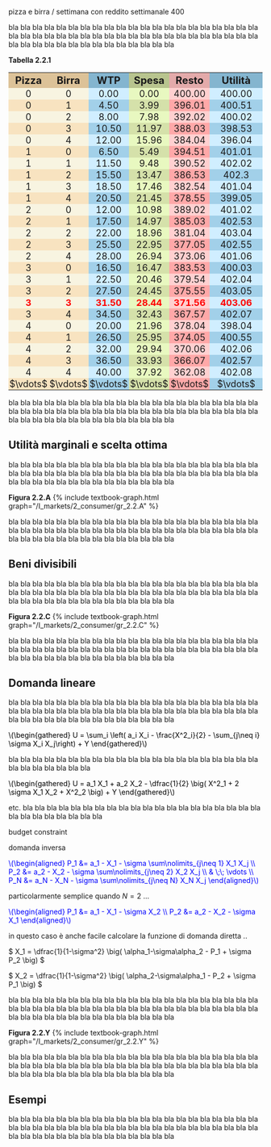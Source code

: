 


pizza e birra / settimana con reddito settimanale 400 

bla bla bla bla bla bla bla bla bla bla bla bla bla bla bla bla bla bla bla bla bla bla bla bla bla bla bla bla 
bla bla bla bla bla bla bla bla bla bla bla bla bla bla bla bla bla bla bla bla bla bla bla bla bla bla bla bla


<a id="tab_2.2.1"><strong>Tabella 2.2.1</strong></a>
<!---light blue = #d0eeff --->
<!---darker blue = #a2d0e9 --->
<!---light red = #ffa8a8 --->
<!---darker red = #ffd0d0 --->
<!---buyer darker color = #d5e1aa --->
<!---buyer light color = #e8f8c0 --->
<!---seller darker color = #f8e3c0 --->
<!---seller light color = #f8f4e1 --->
<style>
  .alf th,
  .alf td { padding: 1px; text-align: center; font-size: 18px; }
  .alf th { padding: 3px;  font-size: 20px; }
  .alf th:nth-child(1){ background-color: #DCC298; }
  .alf th:nth-child(3){ background-color: #84B5CF; }
  .alf th:nth-child(2){ background-color: #DCC298; }
  .alf th:nth-child(5){ background-color: #e3aaaa; }
  .alf th:nth-child(4){ background-color: #B8C48E; }
  .alf th:nth-child(6){ background-color: #84B5CF; }

  .alf tr:nth-child(2n+1) td:nth-child(1){background: #f8e3c0;} 
  .alf tr:nth-child(2n+2) td:nth-child(1){background: #f8f4e1;} 

  .alf tr:nth-child(2n+1) td:nth-child(2){background: #f8e3c0;} 
  .alf tr:nth-child(2n+2) td:nth-child(2){background: #f8f4e1;} 

  .alf tr:nth-child(2n+1) td:nth-child(3){background: #a2d0e9;} 
  .alf tr:nth-child(2n+2) td:nth-child(3){background: #d0eeff;} 

  .alf tr:nth-child(2n+1) td:nth-child(5){background: #ffa8a8;} 
  .alf tr:nth-child(2n+2) td:nth-child(5){background: #ffd0d0;} 

  .alf tr:nth-child(2n+1) td:nth-child(4){background: #d5e1aa;} 
  .alf tr:nth-child(2n+2) td:nth-child(4){background: #e8f8c0;} 

  .alf tr:nth-child(2n+1) td:nth-child(6){background: #a2d0e9;} 
  .alf tr:nth-child(2n+2) td:nth-child(6){background: #d0eeff;} 

  .alf tr:nth-child(20) {color: red; font-weight: bold; }

</style>

  <table class="alf">
    <tr>
      <th style="width:10%">  Pizza </th>
      <th style="width:10%"> Birra </th>
      <th style="width:15%"> WTP </th>
      <th style="width:15%"> Spesa </th>
      <th style="width:15%"> Resto </th>
      <th style="width:20%"> Utilità </th>
    </tr>
    <tr> <td>0</td> <td>0</td> <td>0.00</td> <td>0.00</td> <td>400.00</td> <td>400.00</td> </tr>
    <tr> <td>0</td> <td>1</td> <td>4.50</td> <td>3.99</td> <td>396.01</td> <td>400.51</td> </tr>
    <tr> <td>0</td> <td>2</td> <td>8.00</td> <td>7.98</td> <td>392.02</td> <td>400.02</td> </tr>
    <tr> <td>0</td> <td>3</td> <td>10.50</td> <td>11.97</td> <td>388.03</td> <td>398.53</td> </tr>
    <tr> <td>0</td> <td>4</td> <td>12.00</td> <td>15.96</td> <td>384.04</td> <td>396.04</td> </tr>
    <tr> <td>1</td> <td>0</td> <td>6.50</td> <td>5.49</td> <td>394.51</td> <td>401.01</td> </tr>
    <tr> <td>1</td> <td>1</td> <td>11.50</td> <td>9.48</td> <td>390.52</td> <td>402.02</td> </tr>
    <tr> <td>1</td> <td>2</td> <td>15.50</td> <td>13.47</td> <td>386.53</td> <td>402.3</td> </tr>
    <tr> <td>1</td> <td>3</td> <td>18.50</td> <td>17.46</td> <td>382.54</td> <td>401.04</td> </tr>
    <tr> <td>1</td> <td>4</td> <td>20.50</td> <td>21.45</td> <td>378.55</td> <td>399.05</td> </tr>
    <tr> <td>2</td> <td>0</td> <td>12.00</td> <td>10.98</td> <td>389.02</td> <td>401.02</td> </tr>
    <tr> <td>2</td> <td>1</td> <td>17.50</td> <td>14.97</td> <td>385.03</td> <td>402.53</td> </tr>
    <tr> <td>2</td> <td>2</td> <td>22.00</td> <td>18.96</td> <td>381.04</td> <td>403.04</td> </tr>
    <tr> <td>2</td> <td>3</td> <td>25.50</td> <td>22.95</td> <td>377.05</td> <td>402.55</td> </tr>
    <tr> <td>2</td> <td>4</td> <td>28.00</td> <td>26.94</td> <td>373.06</td> <td>401.06</td> </tr>
    <tr> <td>3</td> <td>0</td> <td>16.50</td> <td>16.47</td> <td>383.53</td> <td>400.03</td> </tr>
    <tr> <td>3</td> <td>1</td> <td>22.50</td> <td>20.46</td> <td>379.54</td> <td>402.04</td> </tr>
    <tr> <td>3</td> <td>2</td> <td>27.50</td> <td>24.45</td> <td>375.55</td> <td>403.05</td> </tr>
    <tr> <td>3</td> <td>3</td> <td>31.50</td> <td>28.44</td> <td>371.56</td> <td>403.06</td> </tr>
    <tr> <td>3</td> <td>4</td> <td>34.50</td> <td>32.43</td> <td>367.57</td> <td>402.07</td> </tr>
    <tr> <td>4</td> <td>0</td> <td>20.00</td> <td>21.96</td> <td>378.04</td> <td>398.04</td> </tr>
    <tr> <td>4</td> <td>1</td> <td>26.50</td> <td>25.95</td> <td>374.05</td> <td>400.55</td> </tr>
    <tr> <td>4</td> <td>2</td> <td>32.00</td> <td>29.94</td> <td>370.06</td> <td>402.06</td> </tr>
    <tr> <td>4</td> <td>3</td> <td>36.50</td> <td>33.93</td> <td>366.07</td> <td>402.57</td> </tr>
    <tr> <td>4</td> <td>4</td> <td>40.00</td> <td>37.92</td> <td>362.08</td> <td>402.08</td> </tr>
    <tr> <td>$\vdots$</td> <td>$\vdots$</td> <td>$\vdots$</td> <td>$\vdots$</td> <td>$\vdots$</td> <td>$\vdots$</td> </tr>
  </table>


bla bla bla bla bla bla bla bla bla bla bla bla bla bla bla bla bla bla bla bla bla bla bla bla bla bla bla bla 
bla bla bla bla bla bla bla bla bla bla bla bla bla bla bla bla bla bla bla bla bla bla bla bla bla bla bla bla











<h2 id="SUBSEC_MU-it">Utilità marginali e scelta ottima</h2>

bla bla bla bla bla bla bla bla bla bla bla bla bla bla bla bla bla bla bla bla bla bla bla bla bla bla bla bla 
bla bla bla bla bla bla bla bla bla bla bla bla bla bla bla bla bla bla bla bla bla bla bla bla bla bla bla bla

<a id="gr_2.2.A"><strong>Figura 2.2.A</strong></a>
{% include textbook-graph.html graph="/I_markets/2_consumer/gr_2.2.A" %}

bla bla bla bla bla bla bla bla bla bla bla bla bla bla bla bla bla bla bla bla bla bla bla bla bla bla bla bla 
bla bla bla bla bla bla bla bla bla bla bla bla bla bla bla bla bla bla bla bla bla bla bla bla bla bla bla bla







<h2 id="SUBSEC_demand-it">Beni divisibili</h2>

bla bla bla bla bla bla bla bla bla bla bla bla bla bla bla bla bla bla bla bla bla bla bla bla bla bla bla bla 
bla bla bla bla bla bla bla bla bla bla bla bla bla bla bla bla bla bla bla bla bla bla bla bla bla bla bla bla


<a id="gr_2.2.C"><strong>Figura 2.2.C</strong></a>
{% include textbook-graph.html graph="/I_markets/2_consumer/gr_2.2.C" %}


bla bla bla bla bla bla bla bla bla bla bla bla bla bla bla bla bla bla bla bla bla bla bla bla bla bla bla bla 
bla bla bla bla bla bla bla bla bla bla bla bla bla bla bla bla bla bla bla bla bla bla bla bla bla bla bla bla









<h2 id="SUBSEC_demand-it">Domanda lineare</h2>

bla bla bla bla bla bla bla bla bla bla bla bla bla bla bla bla bla bla bla bla bla bla bla bla bla bla bla bla 
bla bla bla bla bla bla bla bla bla bla bla bla bla bla bla bla bla bla bla bla bla bla bla bla bla bla bla bla


<p><span style="color: Black;">
\(\begin{gathered}
 U = \sum_i \left( a_i X_i - \frac{X^2_i}{2} - \sum_{j\neq i} \sigma X_i X_j\right) + Y
\end{gathered}\)
</span></p>

bla bla bla bla bla bla bla bla bla bla bla bla bla bla bla bla bla bla bla bla bla bla bla bla bla bla bla bla 

<p><span style="color: Black;">
\(\begin{gathered}
 U = a_1 X_1 + a_2 X_2 - \dfrac{1}{2} \big( X^2_1 + 2 \sigma X_1 X_2 + X^2_2 \big) + Y
\end{gathered}\)
</span></p>

etc. bla bla bla bla bla bla bla bla bla bla bla bla bla bla bla bla bla bla bla bla bla bla bla bla bla bla bla bla 

budget constraint



domanda inversa 

<p><span style="color: Blue;">
\(\begin{aligned}
 P_1 &= a_1 - X_1 - \sigma \sum\nolimits_{j\neq 1} X_1 X_j
 \\
 P_2 &= a_2 - X_2 - \sigma \sum\nolimits_{j\neq 2} X_2 X_j
 \\
 & \;\; \vdots
 \\
 P_N &= a_N - X_N - \sigma \sum\nolimits_{j\neq N} X_N X_j
\end{aligned}\)
</span></p>

particolarmente semplice quando $N=2$ ...

<p><span style="color: Blue;">
\(\begin{aligned}
 P_1 &= a_1 - X_1 - \sigma X_2
 \\
 P_2 &= a_2 - X_2 - \sigma X_1
\end{aligned}\)
</span></p>


in questo caso è anche facile calcolare la funzione di domanda diretta ..

$
 X_1 = \dfrac{1}{1-\sigma^2} \big( \alpha_1-\sigma\alpha_2 - P_1 + \sigma P_2 \big) 
$

$
 X_2 = \dfrac{1}{1-\sigma^2} \big( \alpha_2-\sigma\alpha_1 - P_2 + \sigma P_1 \big) 
$

bla bla bla bla bla bla bla bla bla bla bla bla bla bla bla bla bla bla bla bla bla bla bla bla bla bla bla bla 
bla bla bla bla bla bla bla bla bla bla bla bla bla bla bla bla bla bla bla bla bla bla bla bla bla bla bla bla

<a id="gr_2.2.Y"><strong>Figura 2.2.Y</strong></a>
{% include textbook-graph.html graph="/I_markets/2_consumer/gr_2.2.Y" %}

bla bla bla bla bla bla bla bla bla bla bla bla bla bla bla bla bla bla bla bla bla bla bla bla bla bla bla bla 
bla bla bla bla bla bla bla bla bla bla bla bla bla bla bla bla bla bla bla bla bla bla bla bla bla bla bla bla



<h2 id="SUBSEC_demand-examples-it">Esempi</h2>

bla bla bla bla bla bla bla bla bla bla bla bla bla bla bla bla bla bla bla bla bla bla bla bla bla bla bla bla 
bla bla bla bla bla bla bla bla bla bla bla bla bla bla bla bla bla bla bla bla bla bla bla bla bla bla bla bla















